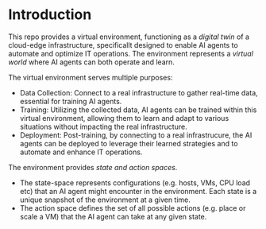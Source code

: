 # Introduction

This repo provides a virtual environment, functioning as a *digital twin* of a cloud-edge infrastructure, specificallt designed to enable AI agents to automate and optimize IT operations. The environment represents a *virtual world* where AI agents can both operate and learn. 

The virtual environment serves multiple purposes:

* Data Collection: Connect to a real infrastructure to gather real-time data, essential for training AI agents.
* Training: Utilizing the collected data, AI agents can be trained within this virtual environment, allowing them to learn and adapt to various situations without impacting the real infrastructure.
* Deployment: Post-training, by connecting to a real infrastrucure, the AI agents can be deployed to leverage their learned strategies and to automate and enhance IT operations.

The environment provides *state and action spaces*. 
* The state-space represents configurations (e.g. hosts, VMs, CPU load etc) that an AI agent might encounter in the environment. Each state is a unique snapshot of the environment at a given time. 
* The action space defines the set of all possible actions (e.g. place or scale a VM) that the AI agent can take at any given state.  


